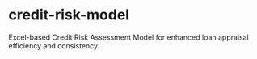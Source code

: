 # credit-risk-model
Excel-based Credit Risk Assessment Model for enhanced loan appraisal efficiency and consistency.
